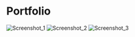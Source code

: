 # Portfolio
![Screenshot_1](https://user-images.githubusercontent.com/59607560/113475108-b2207e80-9484-11eb-8f6e-cbdcbe13066c.png)
![Screenshot_2](https://user-images.githubusercontent.com/59607560/113475119-b9478c80-9484-11eb-8ed3-7395f25c1534.png)
![Screenshot_3](https://user-images.githubusercontent.com/59607560/113475123-bc427d00-9484-11eb-954e-678eea7e6f6a.png)
